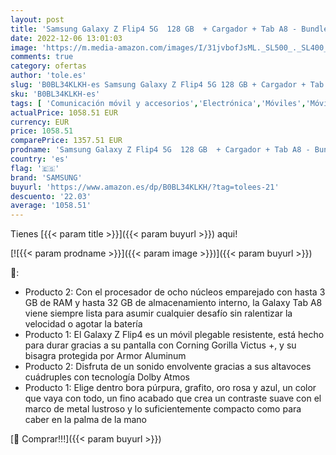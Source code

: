 ```yaml
---
layout: post
title: 'Samsung Galaxy Z Flip4 5G  128 GB  + Cargador + Tab A8 - Bundle Smartphone Gris  Móvil Plegable Android + Tablet de 10.5”  3GB RAM  32GB Almacenamiento  WiFi  Android 12  Plata - Versión ES'
date: 2022-12-06 13:01:03
image: 'https://m.media-amazon.com/images/I/31jvbofJsML._SL500_._SL400_.jpg'
comments: true
category: ofertas
author: 'tole.es'
slug: 'B0BL34KLKH-es Samsung Galaxy Z Flip4 5G 128 GB + Cargador + Tab A8 -...'
sku: 'B0BL34KLKH-es'
tags: [ 'Comunicación móvil y accesorios','Electrónica','Móviles','Móviles y smartphones libres','android','samsung','🇪🇸', ]
actualPrice: 1058.51 EUR
currency: EUR
price: 1058.51
comparePrice: 1357.51 EUR
prodname: 'Samsung Galaxy Z Flip4 5G  128 GB  + Cargador + Tab A8 - Bundle Smartphone Gris  Móvil Plegable Android + Tablet de 10.5”  3GB RAM  32GB Almacenamiento  WiFi  Android 12  Plata - Versión ES'
country: 'es'
flag: '🇪🇸'
brand: 'SAMSUNG'
buyurl: 'https://www.amazon.es/dp/B0BL34KLKH/?tag=tolees-21'
descuento: '22.03'
average: '1058.51'
---
```


Tienes [{{< param title >}}]({{< param buyurl >}}) aqui!

[![{{< param prodname >}}]({{< param image >}})]({{< param buyurl >}})

🔎:

- Producto 2: Con el procesador de ocho núcleos emparejado con hasta 3 GB de RAM y hasta 32 GB de almacenamiento interno, la Galaxy Tab A8 viene siempre lista para asumir cualquier desafío sin ralentizar la velocidad o agotar la batería
- Producto 1: El Galaxy Z Flip4 es un móvil plegable resistente, está hecho para durar gracias a su pantalla con Corning Gorilla Victus +, y su bisagra protegida por Armor Aluminum
- Producto 2: Disfruta de un sonido envolvente gracias a sus altavoces cuádruples con tecnología Dolby Atmos
- Producto 1: Elige dentro bora púrpura, grafito, oro rosa y azul, un color que vaya con todo, un fino acabado que crea un contraste suave con el marco de metal lustroso y lo suficientemente compacto como para caber en la palma de la mano

[🛒 Comprar!!!]({{< param buyurl >}})
